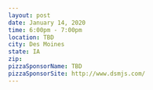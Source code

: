 ```yaml
---
layout: post
date: January 14, 2020
time: 6:00pm - 7:00pm
location: TBD
city: Des Moines
state: IA
zip:
pizzaSponsorName: TBD
pizzaSponsorSite: http://www.dsmjs.com/
---
```

